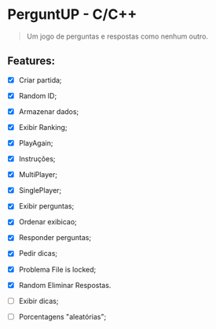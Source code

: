 # PerguntUP - C/C++
> Um jogo de perguntas e respostas como nenhum outro.


## Features:

- [x] Criar partida;
- [x] Random ID;
- [x] Armazenar dados;
- [x] Exibir Ranking;
- [x] PlayAgain;
- [x] Instruções;
- [x] MultiPlayer;
- [x] SinglePlayer;
- [x] Exibir perguntas;
- [x] Ordenar exibicao;
- [x] Responder perguntas;
- [x] Pedir dicas;
- [x] Problema File is locked;
- [x] Random Eliminar Respostas.
- [ ] Exibir dicas;
- [ ] Porcentagens "aleatórias";


